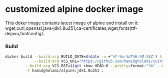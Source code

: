 # customized alpine docker image

This doker image contains latest image of alpine and install on it: wget,curl,openssl,java-jdk1.8u251,ca-certificates,wget,fonts(ttf-dejavu,fontconfig).

### Build

```bash
docker build --build-arg BUILD_DATE=$(date -u +'%Y-%m-%dT%H:%M:%SZ') \
             --build-arg VCS_URL="https://github.com/hamidgholami/customizedalpine.git" \
	     --build-arg VCS_REF=$(git show HEAD~0 --pretty=format:"%h" --no-patch) \
	     -t hamidgholami/alpine:jdk1.8u251 .
```
